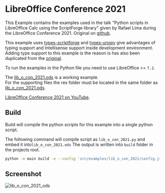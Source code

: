 # LibreOffice Conference 2021

This Example contains the examples used in the talk "Python scripts in LibreOffice Calc using the ScriptForge library" given by Rafael Lima during the LibreOffice Conference 2021. Original on [github](https://github.com/rafaelhlima/LibOCon_2021_SFCalc).

This example uses [types-scriptforge](https://pypi.org/project/types-scriptforge/) and [types-unopy](https://pypi.org/project/types-unopy/) give advantages of typing support and Intellisense support inside development environment. Adding type support to this example is the reason is has also been duplicated from the [original](https://github.com/rafaelhlima/LibOCon_2021_SFCalc).

To run the examples in the Python file you need to use LibreOffice >= `7.2`.

The [lib_o_con_2021.ods](./lib_o_con_2021.ods) is a working example.\
For the supporting files the res folder must be located in the same folder as [lib_o_con_2021.ods](./lib_o_con_2021.ods).

[LibreOffice Conference 2021 on YouTube](https://youtu.be/3xnO1prvgmk).

## Build

Build will compile the python scripts for this example into a single python script.

The following command will compile script as `lib_o_con_2021.py` and embed it into`lib_o_con_2021.ods`
The output is written into `build` folder in the projects root.

```sh
python -m main build -e --config 'src/examples/lib_o_con_2021/config.json' --embed-src 'src/examples/lib_o_con_2021/lib_o_con_2021.ods'
```

## Screenshot

![lib_o_con_2021_ods](https://user-images.githubusercontent.com/4193389/163496918-1f0a171c-b939-4f18-b674-a9b4cd35fc5a.png)

